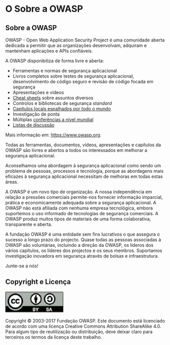 # O Sobre a OWASP

## Sobre a OWASP

OWASP - Open Web Application Security Project é uma comunidade aberta dedicada
a permitir que as organizações desenvolvam, adquiram e mantenham aplicações e
APIs confiáveis.

A OWASP disponibiliza de forma livre e aberta:

* Ferramentas e normas de segurança aplicacional
* Livros completos sobre testes de segurança aplicacional, desenvolvimento
  de código seguro e revisão de código focada em segurança
* Apresentações e vídeos
* [Cheat sheets](https://www.owasp.org/index.php/OWASP_Cheat_Sheet_Series)
  sobre assuntos diversos
* Controlos e bibliotecas de segurança _standard_
* [Capítulos locais espalhados por todo o mundo](https://www.owasp.org/index.php/OWASP_Chapter)
* Investigação de ponta
* Múltiplas [conferências a nível mundial](https://www.owasp.org/index.php/Category:OWASP_AppSec_Conference)
* [Listas de discussão](https://lists.owasp.org/mailman/listinfo)

Mais informação em: https://www.owasp.org.

Todas as ferramentas, documentos, vídeos, apresentações e capítulos da OWASP
são livres e abertos a todos os interessados em melhorar a segurança
aplicacional.

Aconselhamos uma abordagem à segurança aplicacional como sendo um problema de
pessoas, processos e tecnologia, porque as abordagens mais eficazes à segurança
aplicacional necessitam de melhoras em todas estas áreas.

A OWASP é um novo tipo de organização. A nossa independência em relação a
pressões comerciais permite-nos fornecer informação imparcial, prática e
economicamente adequada sobre a segurança aplicacional. A OWASP não está
afiliada com nenhuma empresa tecnológica, embora suportemos o uso informado de
tecnologias de segurança comerciais. A OWASP produz muitos tipos de materiais
de uma forma colaborativa, transparente e aberta.

A fundação OWASP é uma entidade sem fins lucrativos o que assegura o sucesso a
longo prazo do projecto. Quase todas as pessoas associadas à OWASP são
voluntárias, incluindo a direção da OWASP, os líderos dos vários capítulos, os
líderes dos projectos e os seus membros. Suportamos investigação inovadora em
segurança através de bolsas e infraestrutura.

Junte-se a nós!

## Copyright e Licença

![license](images/license.png)

Copyright © 2003-2017 Fundação OWASP. Este documento está licenciado de acordo
com uma licença Creative Commons Attribution ShareAlike 4.0. Para algum tipo de
reutilização ou distribuição, deve deixar claro para terceiros os termos da
licença deste trabalho.

